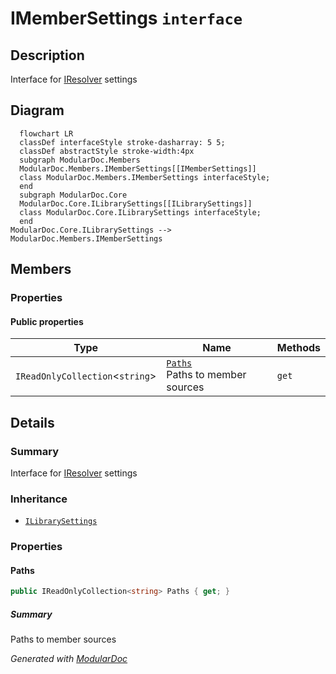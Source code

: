 # IMemberSettings `interface`

## Description
Interface for [IResolver](./IResolver.md) settings

## Diagram
```mermaid
  flowchart LR
  classDef interfaceStyle stroke-dasharray: 5 5;
  classDef abstractStyle stroke-width:4px
  subgraph ModularDoc.Members
  ModularDoc.Members.IMemberSettings[[IMemberSettings]]
  class ModularDoc.Members.IMemberSettings interfaceStyle;
  end
  subgraph ModularDoc.Core
  ModularDoc.Core.ILibrarySettings[[ILibrarySettings]]
  class ModularDoc.Core.ILibrarySettings interfaceStyle;
  end
ModularDoc.Core.ILibrarySettings --> ModularDoc.Members.IMemberSettings
```

## Members
### Properties
#### Public  properties
| Type | Name | Methods |
| --- | --- | --- |
| `IReadOnlyCollection`&lt;`string`&gt; | [`Paths`](#paths)<br>Paths to member sources | `get` |

## Details
### Summary
Interface for [IResolver](./IResolver.md) settings

### Inheritance
 - [
`ILibrarySettings`
](../core/ILibrarySettings.md)

### Properties
#### Paths
```csharp
public IReadOnlyCollection<string> Paths { get; }
```
##### Summary
Paths to member sources

*Generated with* [*ModularDoc*](https://github.com/hailstorm75/ModularDoc)
